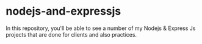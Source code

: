 # nodejs-and-expressjs
In this repository, you'll be able to see a number of my Nodejs &amp; Express Js projects that are done for clients and also practices.
